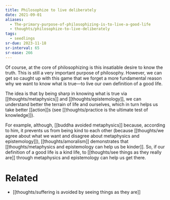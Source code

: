 ```yaml
---
title: Philosophize to live deliberately
date: 2021-09-01
aliases:
  - The-primary-purpose-of-philosophizing-is-to-live-a-good-life
  - thoughts/philosophize-to-live-deliberately
tags:
  - seedlings
sr-due: 2023-11-18
sr-interval: 65
sr-ease: 266
---
```

Of course, at the core of philosophizing is this insatiable desire to know the truth. This is still a very important purpose of philosophy. However, we can get so caught up with this game that we forget a more fundamental reason why we want to know what is true—to live our own definition of a good life.

The idea is that by being sharp in knowing what is true via [[thoughts/metaphysics]] and [[thoughts/epistemology]], we can understand better the terrain of life and ourselves, which in turn helps us take better [[action]]s (see [[thoughts/practice is the ultimate test of knowledge]]).

For example, although, [[buddha avoided metaphysics]] because, according to him, it prevents us from being kind to each other (because [[thoughts/we agree about what we want and disagree about metaphysics and epistemology]]), [[thoughts/amoralism]] demonstrates that [[thoughts/metaphysics and epistemology can help us be kinder]]. So, if our definition of a good life is a kind life, to [[thoughts/see things as they really are]] through metaphysics and epistemology can help us get there.

# Related

- [[thoughts/suffering is avoided by seeing things as they are]]

